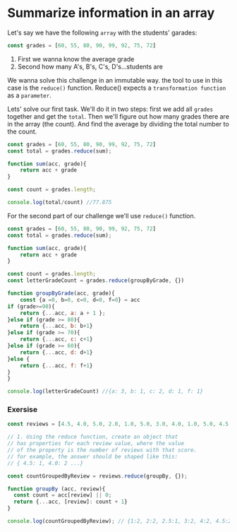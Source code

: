 # Summarize information in an array

Let's say we have the following `array` with the students' garades: 

```js
const grades = [60, 55, 80, 90, 99, 92, 75, 72]
```
1. First we wanna know the average grade
2. Second how many A's, B's, C's, D's...students are

We wanna solve this challenge in an immutable way. the tool to use in this case is the `reduce()` function. Reduce() expects a `transformation function` as a `parameter`. 

Lets' solve our first task. We'll do it in two steps: first we add all `grades` together and get the `total`. Then we'll figure out how many grades there are in the array (the count). And find the average by dividing the total number to the count. 

```js
const grades = [60, 55, 80, 90, 99, 92, 75, 72]
const total = grades.reduce(sum);

function sum(acc, grade){
    return acc + grade
}

const count = grades.length;

console.log(total/count) //77.875
```
For the second part of our challenge we'll use `reduce()` function. 

```js
const grades = [60, 55, 80, 90, 99, 92, 75, 72]
const total = grades.reduce(sum);

function sum(acc, grade){
    return acc + grade
}

const count = grades.length;
const letterGradeCount = grades.reduce(groupByGrade, {})

function groupByGrade(acc, grade){
    const {a =0, b=0, c=0, d=0, f=0} = acc
if (grade>=90){
    return {...acc, a: a + 1 };
}else if (grade >= 80){
    return {...acc, b: b+1}
}else if (grade >= 70){
    return {...acc, c: c+1}
}else if (grade >= 60){
    return {...acc, d: d+1}
}else {
    return {...acc, f: f+1}
}
}

console.log(letterGradeCount) //{a: 3, b: 1, c: 2, d: 1, f: 1}

```

### Exersise

```js
const reviews = [4.5, 4.0, 5.0, 2.0, 1.0, 5.0, 3.0, 4.0, 1.0, 5.0, 4.5, 3.0, 2.5, 2.0];

// 1. Using the reduce function, create an object that
// has properties for each review value, where the value
// of the property is the number of reviews with that score.
// for example, the answer should be shaped like this:
// { 4.5: 1, 4.0: 2 ...}

const countGroupedByReview = reviews.reduce(groupBy, {});

function groupBy (acc, review){
  const count = acc[review] || 0;
  return {...acc, [review]: count + 1}
}

console.log(countGroupedByReview); // {1:2, 2:2, 2.5:1, 3:2, 4:2, 4.5:2, 5:3 }
```